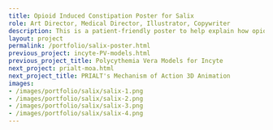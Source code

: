 ```yaml
---
title: Opioid Induced Constipation Poster for Salix
role: Art Director, Medical Director, Illustrator, Copywriter
description: This is a patient-friendly poster to help explain how opioids can lead to constipation. A bristol stool chart is included in order to help facilitate in-office conversations with their doctor. I created the original sketch of the poster layout, wrote and referenced all copy, and created the final artwork. I then worked with a graphic desinger who laid out the final design with my direction.
layout: project
permalink: /portfolio/salix-poster.html
previous_project: incyte-PV-models.html
previous_project_title: Polycythemia Vera Models for Incyte
next_project: prialt-moa.html
next_project_title: PRIALT's Mechanism of Action 3D Animation
images:
- /images/portfolio/salix/salix-1.png
- /images/portfolio/salix/salix-2.png
- /images/portfolio/salix/salix-3.png
- /images/portfolio/salix/salix-4.png
---
```

